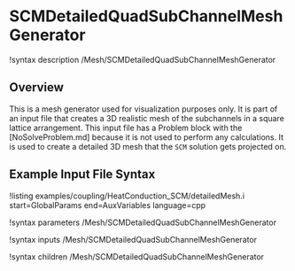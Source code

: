 # SCMDetailedQuadSubChannelMeshGenerator

!syntax description /Mesh/SCMDetailedQuadSubChannelMeshGenerator

## Overview

<!-- -->

This is a mesh generator used for visualization purposes only. It is part of an input file that creates
a 3D realistic mesh of the subchannels in a square lattice arrangement. This input file has a Problem block
with the [NoSolveProblem.md] because it is not used to perform any calculations. It is used to create a detailed 3D mesh that the `SCM` solution
gets projected on.

## Example Input File Syntax

!listing examples/coupling/HeatConduction_SCM/detailedMesh.i start=GlobalParams end=AuxVariables language=cpp

!syntax parameters /Mesh/SCMDetailedQuadSubChannelMeshGenerator

!syntax inputs /Mesh/SCMDetailedQuadSubChannelMeshGenerator

!syntax children /Mesh/SCMDetailedQuadSubChannelMeshGenerator
